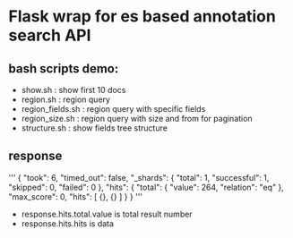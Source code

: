 # Flask wrap for es based annotation search API

## bash scripts demo:

* show.sh : show first 10 docs
* region.sh : region query
* region_fields.sh : region query with specific fields
* region_size.sh : region query with size and from for pagination
* structure.sh : show fields tree structure

## response 

'''
{
  "took": 6,
  "timed_out": false,
  "_shards": {
    "total": 1,
    "successful": 1,
    "skipped": 0,
    "failed": 0
  },
  "hits": {
    "total": {
      "value": 264,
      "relation": "eq"
    },
    "max_score": 0,
    "hits": [
      {},
      {}
    ]
  }
}
'''

* response.hits.total.value is total result number
* response.hits.hits is data

